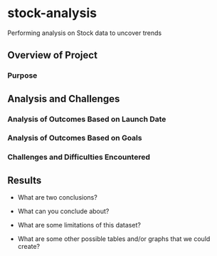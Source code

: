 # stock-analysis
Performing analysis on Stock data to uncover trends

## Overview of Project

### Purpose

## Analysis and Challenges

### Analysis of Outcomes Based on Launch Date

### Analysis of Outcomes Based on Goals

### Challenges and Difficulties Encountered

## Results

- What are two conclusions?

- What can you conclude about?

- What are some limitations of this dataset?

- What are some other possible tables and/or graphs that we could create?
